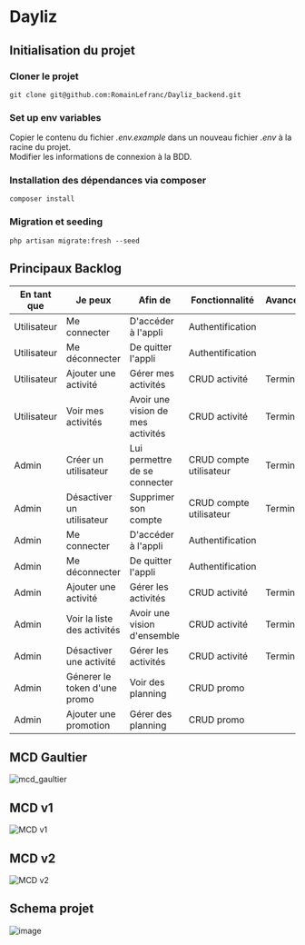 # Dayliz

## Initialisation du projet

### Cloner le projet

`git clone git@github.com:RomainLefranc/Dayliz_backend.git`

### Set up env variables

Copier le contenu du fichier _.env.example_ dans un nouveau fichier _.env_ à la racine du projet.  
Modifier les informations de connexion à la BDD.

### Installation des dépendances via composer

`composer install`

### Migration et seeding

`php artisan migrate:fresh --seed`

## Principaux Backlog

| En tant que | Je peux                     | Afin de                           | Fonctionnalité          | Avancement |
| ----------- | --------------------------- | --------------------------------- | ----------------------- | ---------- |
| Utilisateur | Me connecter                | D'accéder à l'appli               | Authentification        |            |
| Utilisateur | Me déconnecter              | De quitter l'appli                | Authentification        |            |
| Utilisateur | Ajouter une activité        | Gérer mes activités               | CRUD activité           | Terminé    |
| Utilisateur | Voir mes activités          | Avoir une vision de mes activités | CRUD activité           | Terminé    |
| Admin       | Créer un utilisateur        | Lui permettre de se connecter     | CRUD compte utilisateur | Terminé    |
| Admin       | Désactiver un utilisateur   | Supprimer son compte              | CRUD compte utilisateur | Terminé    |
| Admin       | Me connecter                | D'accéder à l'appli               | Authentification        |
| Admin       | Me déconnecter              | De quitter l'appli                | Authentification        |
| Admin       | Ajouter une activité        | Gérer les activités               | CRUD activité           | Terminé    |
| Admin       | Voir la liste des activités | Avoir une vision d'ensemble       | CRUD activité           | Terminé    |
| Admin       | Désactiver une activité     | Gérer les activités               | CRUD activité           | Terminé    |
| Admin       | Génerer le token d'une promo     | Voir des planning            | CRUD promo           |            |
| Admin       | Ajouter une promotion       | Gérer des planning                | CRUD promo           |            |


## MCD Gaultier

![mcd_gaultier](https://user-images.githubusercontent.com/69463293/123043960-19a5f480-d40a-11eb-8fd3-64eec1c11993.png)

## MCD v1

![MCD v1](https://user-images.githubusercontent.com/69463293/123043897-06932480-d40a-11eb-80b7-f17a9374287a.png)

## MCD v2

![MCD v2](https://user-images.githubusercontent.com/69463293/123043927-13177d00-d40a-11eb-9e13-8233cdb737f8.png)

## Schema projet

![image](https://user-images.githubusercontent.com/69463293/126984260-70e369e4-294d-44ad-9150-a8dd2678c679.png)

